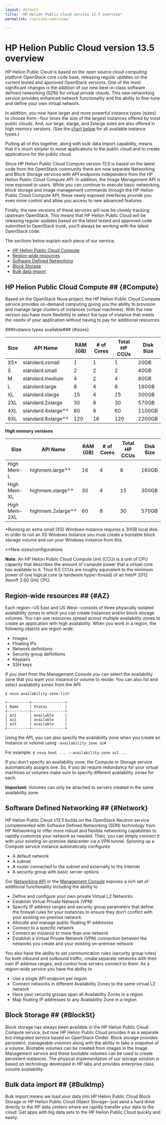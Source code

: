 ```yaml
---
layout: default
title: "HP Helion Public Cloud version 13.5 overview"
permalink: /version-overview/

---
```

# HP Helion Public Cloud version 13.5 overview
HP Helion Public Cloud is based on the open source cloud computing platform OpenStack core code base, releasing regular updates on the current tested and approved OpenStack versions.  One of the most significant changes is the addition of our new best-in-class software defined networking (SDN) for virtual private clouds. This new networking service provides enhanced network functionality and the ability to fine-tune and define your own virtual network.

In addition, you now have larger and more powerful instance types (sizes) to choose from--four times the size of the largest instances offered by most public clouds. And, our large, xlarge, and 2xlarge sizes are also offered in high memory versions. (See the [chart below](#sizes) for all available instance types.)

Putting all of this together, along with bulk data import capability, means that it's much simpler to move applications to the public cloud and to create applications for the public cloud. 

Since HP Helion Public Cloud Compute version 13.5 is based on the latest code from the OpenStack community there are now separate Networking and Block Storage services with API endpoints independent from the HP Helion Public Cloud Compute API.  In addition, the Image Management API is now exposed to users.  While you can continue to execute basic networking, block storage and image management commands through the HP Helion Public Cloud Compute API, these newly exposed interfaces provide you even more control and allow you access to new advanced features. 

Finally, the new versions of these services will now be closely tracking upstream OpenStack. This means that HP Helion Public Cloud will be releasing regular updates based on the latest tested and approved code submitted to OpenStack trunk, you'll always be working with the latest OpenStack code.

The sections below explain each piece of our service.

- [HP Helion Public Cloud Compute](#Compute)
- [Region-wide resources](#AZ)
- [Software Defined Networking](#Network)
- [Block Storage](#BlockSt)
- [Bulk data import](#BulkImp)

## HP Helion Public Cloud Compute ## {#Compute}
Based on the OpenStack Nova project, the HP Helion Public Cloud Compute service provides on-demand computing giving you the ability to provision and manage large clusters of instances (virtual machines). With the new version you have more flexibility to select the type of instance that meets the needs of your application without having to pay for additional resources.


###Instance types available### {#sizes}

| Size     | API Name            | RAM (GB) | # of Cores | Total HP CCUs | Disk Size |
| -------- | ------------------- | -------- | ---------- | ------------- | --------- |
| XS*      | standard.xsmall     | 1        | 1          | 1             | 20GB      |
| S        | standard.small      | 2        | 2          | 2             | 40GB      |
| M        | standard.medium     | 4        | 2          | 4             | 80GB      |
| L        | standard.large      | 8        | 4          | 8             | 160GB     |
| XL       | standard.xlarge     | 15       | 4          | 15            | 300GB     |
| 2XL      | standard.2xlarge    | 30       | 8          | 30            | 570GB     |
| 4XL      | standard.4xlarge**  | 60       | 8          | 60            | 1100GB    |
| 8XL      | standard.8xlarge**  | 120      | 16         | 120           | 2200GB    |

**High memory versions**

| Size        | API Name         | RAM (GB) | # of Cores | Total HP CCUs | Disk Size |
| ----------- | ---------------- | -------- | ---------- | ------------- | --------- |
| High Mem-L  | highmem.large**  | 16       | 4          | 8             | 160GB     |     
| High Mem-XL | highmem.xlarge** | 30       | 4          | 15            | 300GB     |
| High Mem-2XL| highmem.2xlarge**| 60       | 8          | 30            | 570GB     |

*Running an extra small (XS) Windows instance requires a 30GB local disk. In order to run an XS Windows instance you must create a bootable block storage volume and run your Windows instance from this.

**New sizes/configurations

**Note:** An HP Helion Public Cloud Compute Unit (CCU) is a unit of CPU capacity that describes the amount of compute power that a virtual core has available to it. Thus 6.5 CCUs are roughly equivalent to the minimum power of one logical core (a hardware hyper-thread) of an Intel&reg; 2012 Xeon&reg; 2.60 GHz CPU.

## Region-wide resources ## {#AZ}
Each region--US East and US West--consists of three physically isolated availability zones in which you can create instances and/or block storage volumes. You can use resources spread across multiple availability zones to create an application with high availability.  When you work in a region, the following objects are region wide:

- Images
- Floating IPs
- Network definitions
- Security group definitions
- Keypairs
- SSH keys

If you start from the Management Console you can select the availability zone that you want your instance or volume to reside. You can also list and select availability zones from the API:

    $ nova availability-zone-list

    +----------+---------------+
    | Name     | Status        |
    +----------+---------------+
    | az1      | available     |
    | az2      | available     |
    | az3      | available     |
    +----------+---------------+
Using the API, you can also specify the availability zone when you create an instance or volume using `-availability_zone az#`

For example: `$ nova boot ... --availability-zone az1 ...`

If you don't specify an availability zone, the Compute or Storage service automatically assigns one. So, if you do require redundancy for your virtual machines or volumes make sure to specify different availability zones for each.

**Important:** Volumes can only be attached to servers created in the same availability zone.

## Software Defined Networking ## {#Network}
HP Helion Public Cloud v13.5 builds on the OpenStack Neutron service complemented with Software Defined Networking (SDN) technology from HP Networking to offer more robust and flexible networking capabilities to rapidly customize your network as needed. Then, you can simply connect it with your existing on-premise datacenter via a VPN tunnel. Spinning up a Compute service instance automatically configures

- A default network 
- A subnet
- A router connected to the subnet and externally to the Internet
- A security group with basic server options

Our [Networking API](/api/v13/networking/) or the [Management Console](/mc/compute/networks/) exposes a rich set of additional functionality including the ability to 

- Define and configure your own private Virtual L2 Networks
- Establish Virtual Private Network (VPN)  
- Specify IP address ranges and security group parameters that define the firewall rules for your instances to ensure they don’t conflict with your existing on-premise network
- Allocate and manage public floating IP addresses
- Connect to a specific network
- Connect an instance to more than one network
- Establish a Virtual Private Network (VPN) connection between the networks you create and your existing on-premise network

You also have the ability to set communication rules (security group rules) for both inbound and outbound traffic, create separate networks with their own IP address ranges, and control how servers connect to them.  As a region-wide service you have the ability to

- Use a single API endpoint per region 
- Connect networks in different Availability Zones to the same virtual L2 network
- Have your security groups span all Availability Zones in a region
- Map floating IP addresses to any Availability Zone in a region

## Block Storage ## {#BlockSt}
Block storage has always been available in the HP Helion Public Cloud Compute service, but now HP Helion Public Cloud provides it as a separate but integrated service based on OpenStack Cinder.  Block storage provides persistent, manageable volumes along with the ability to take a snapshot of a volume.   Bootable volumes can be created from images in the Image Management service and these bootable volumes can be used to create persistent instances.  The physical implementation of our storage solution is based on technology developed in HP labs and provides enterprise class volume availability.

## Bulk data import ## {#BulkImp}
Bulk import means we load your data into HP Helion Public Cloud Block Storage or HP Helion Public Cloud Object Storage--just send a hard drive directly to the HP data centers where we rapidly transfer your data to the cloud. Get apps with big data sets to the HP Helion Public Cloud quickly and easily.
